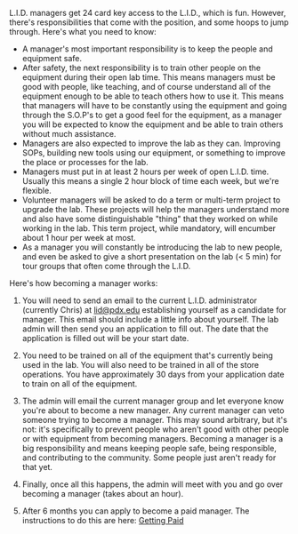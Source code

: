 L.I.D. managers get 24 card key access to the L.I.D., which is fun. However, there's responsibilities that come with the position, and some hoops to jump through. Here's what you need to know:

- A manager's most important responsibility is to keep the people and equipment safe.
- After safety, the next responsibility is to train other people on the equipment during their open lab time. This means managers must be good with people, like teaching, and of course understand all of the equipment enough to be able to teach others how to use it.  This means that managers will have to be constantly using the equipment and going through the S.O.P's to get a good feel for the equipment, as a manager you will be expected to know the equipment and be able to train others without much assistance. 
- Managers are also expected to improve the lab as they can. Improving SOPs, building new tools using our equipment, or something to improve the place or processes for the lab.
- Managers must put in at least 2 hours per week of open L.I.D. time. Usually this means a single 2 hour block of time each week, but we're flexible.
- Volunteer managers will be asked to do a term or multi-term project to upgrade the lab.  These projects will help the managers understand more and also have some distinguishable "thing" that they worked on while working in the lab. This term project, while mandatory, will encumber about 1 hour per week at most.  
- As a manager you will constantly be introducing the lab to new people, and even be asked to give a short presentation on the lab (< 5 min) for tour groups that often come through the L.I.D.

Here's how becoming a manager works:

1. You will need to send an email to the current L.I.D. administrator (currently Chris) at lid@pdx.edu establishing yourself as a candidate for manager.  This email should include a little info about yourself.  The lab admin will then send you an application to fill out.  The date that the application is filled out will be your start date.  

2. You need to be trained on all of the equipment that's currently being used in the lab. You will also need to be trained in all of the store operations. You have approximately 30 days from your application date to train on all of the equipment.  

2. The admin will email the current manager group and let everyone know you're about to become a new manager. Any current manager can veto someone trying to become a manager. This may sound arbitrary, but it's not: it's specifically to prevent people who aren't good with other people or with equipment from becoming managers. Becoming a manager is a big responsibility and means keeping people safe, being responsible, and contributing to the community. Some people just aren't ready for that yet.

3. Finally, once all this happens, the admin will meet with you and go over becoming a manager (takes about an hour).

4. After 6 months you can apply to become a paid manager.  The instructions to do this are here: [Getting Paid](https://github.com/psu-epl/epl-managers-private/wiki/Getting-paid-as-a-Student-Manager) 
